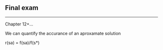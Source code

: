 Final exam
---
___
Chapter 12+...

We can quantify the accurance of an aproxamate solution 

r(sa) = f(sa)/f(s*)

